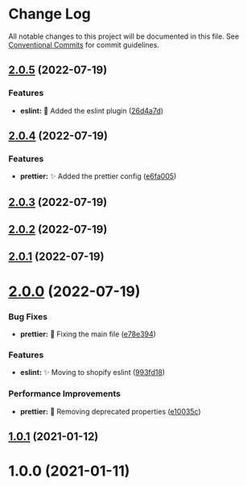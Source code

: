 # Change Log

All notable changes to this project will be documented in this file.
See [Conventional Commits](https://conventionalcommits.org) for commit guidelines.

## [2.0.5](https://github.com/BePower/code-style/compare/v2.0.4...v2.0.5) (2022-07-19)


### Features

* **eslint:** :tada: Added the eslint plugin ([26d4a7d](https://github.com/BePower/code-style/commit/26d4a7d6570d9c5d675a2c2b32e2e1d6c3d19501))





## [2.0.4](https://github.com/BePower/code-style/compare/v2.0.3...v2.0.4) (2022-07-19)


### Features

* **prettier:** :sparkles: Added the prettier config ([e6fa005](https://github.com/BePower/code-style/commit/e6fa0054a2aeb746669c9e47ba122e2bbc8465e9))



## [2.0.3](https://github.com/BePower/code-style/compare/v2.0.2...v2.0.3) (2022-07-19)



## [2.0.2](https://github.com/BePower/code-style/compare/v2.0.1...v2.0.2) (2022-07-19)



## [2.0.1](https://github.com/BePower/code-style/compare/v2.0.0...v2.0.1) (2022-07-19)



# [2.0.0](https://github.com/BePower/code-style/compare/v1.0.1...v2.0.0) (2022-07-19)


### Bug Fixes

* **prettier:** :bug: Fixing the main file ([e78e394](https://github.com/BePower/code-style/commit/e78e394eda9b4b3597a03f47585f5a362c632392))


### Features

* **eslint:** :sparkles: Moving to shopify eslint ([993fd18](https://github.com/BePower/code-style/commit/993fd18c4793d2560fc46fcc28e3e9776e46805a))


### Performance Improvements

* **prettier:** :triangular_flag_on_post: Removing deprecated properties ([e10035c](https://github.com/BePower/code-style/commit/e10035c686e8bda42822b0fb360d630fa487d506))



## [1.0.1](https://github.com/BePower/code-style/compare/v1.0.0...v1.0.1) (2021-01-12)



# 1.0.0 (2021-01-11)
